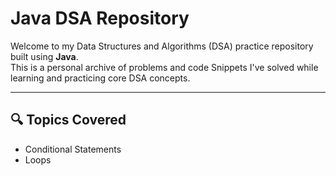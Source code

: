 # Java DSA Repository

Welcome to my Data Structures and Algorithms (DSA) practice repository built using **Java**.  
This is a personal archive of problems and code Snippets I've solved while learning and practicing core DSA concepts.

---

## 🔍 Topics Covered

- Conditional Statements
- Loops
